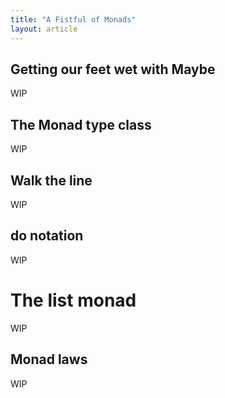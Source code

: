 ```yaml
---
title: "A Fistful of Monads"
layout: article
---
```




## Getting our feet wet with Maybe

WIP



## The Monad type class

WIP



## Walk the line

WIP



## do notation

WIP



# The list monad

WIP



## Monad laws

WIP


